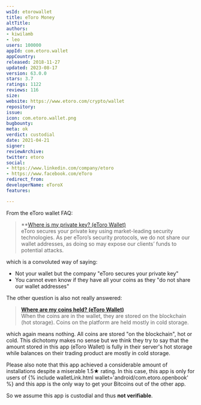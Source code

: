 ```yaml
---
wsId: etorowallet
title: eToro Money
altTitle: 
authors:
- kiwilamb
- leo
users: 100000
appId: com.etoro.wallet
appCountry: 
released: 2018-11-27
updated: 2023-08-17
version: 63.0.0
stars: 3.7
ratings: 1122
reviews: 116
size: 
website: https://www.etoro.com/crypto/wallet
repository: 
issue: 
icon: com.etoro.wallet.png
bugbounty: 
meta: ok
verdict: custodial
date: 2021-04-21
signer: 
reviewArchive: 
twitter: etoro
social:
- https://www.linkedin.com/company/etoro
- https://www.facebook.com/eToro
redirect_from: 
developerName: eToroX
features: 

---
```


From the eToro wallet FAQ:

> **[Where is my private key? (eToro Wallet)](https://www.etoro.com/customer-service/help/1306618582/where-is-my-private-key-etoro-wallet/)<br>
  eToro secures your private key using market-leading security technologies. As
  per eToro’s security protocols, we do not share our wallet addresses, as doing
  so may expose our clients’ funds to potential attacks.

which is a convoluted way of saying:

* Not your wallet but the company "eToro secures your private key"
* You cannot even know if they have all your coins as they "do not share our wallet addresses"

The other question is also not really answered:

> **[Where are my coins held? (eToro Wallet)](https://www.etoro.com/customer-service/help/1306618852/where-are-my-coins-held-etoro-wallet/)**<br>
  When the coins are in the wallet, they are stored on the blockchain (hot storage). Coins on the platform are held mostly in cold storage.

which again means nothing. All coins are stored "on the blockchain", hot or
cold. This dichotomy makes no sense but we think they try to say that the amount
stored in this app (eToro Wallet) is fully in their server's hot storage while
balances on their trading product are mostly in cold storage.

Please also note that this app achieved a considerable amount of installations
despite a miserable 1.5★ rating. In
this case, this app is only for users of
{% include walletLink.html wallet='android/com.etoro.openbook' %} and this app is the only way to
get your Bitcoins out of the other app.

So we assume this app is custodial and thus **not verifiable**.
